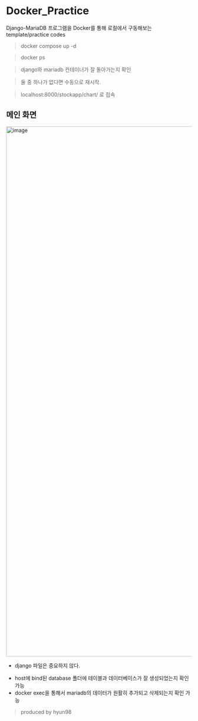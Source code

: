 # Docker_Practice
Django-MariaDB 프로그램을 Docker를 통해 로컬에서 구동해보는 template/practice codes

> docker compose up -d

> docker ps 

> django와 mariadb 컨테이너가 잘 돌아가는지 확인

> 둘 중 하나가 없다면 수동으로 재시작.

> localhost:8000/stockapp/chart/  로 접속

## 메인 화면

<img width="1440" alt="image" src="https://user-images.githubusercontent.com/68914294/128065841-e5a07c38-1624-4bbf-b9b6-0e1d4a2af098.png">


- django 파일은 중요하지 않다.
* host에 bind된 database 폴더에 테이블과 데이터베이스가 잘 생성되었는지 확인 가능
* docker exec을 통해서 mariadb의 데이터가 원활히 추가되고 삭제되는지 확인 가능


> produced by hyun98
